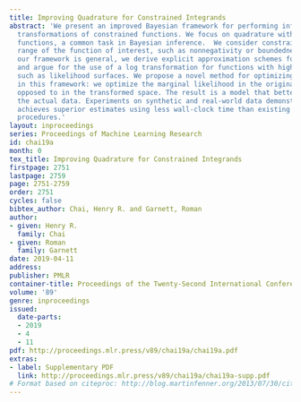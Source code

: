 ```yaml
---
title: Improving Quadrature for Constrained Integrands
abstract: 'We present an improved Bayesian framework for performing inference of affine
  transformations of constrained functions. We focus on quadrature with nonnegative
  functions, a common task in Bayesian inference.  We consider constraints on the
  range of the function of interest, such as nonnegativity or boundedness. Although
  our framework is general, we derive explicit approximation schemes for these constraints,
  and argue for the use of a log transformation for functions with high dynamic range
  such as likelihood surfaces. We propose a novel method for optimizing hyperparameters
  in this framework: we optimize the marginal likelihood in the original space, as
  opposed to in the transformed space. The result is a model that better explains
  the actual data. Experiments on synthetic and real-world data demonstrate our framework
  achieves superior estimates using less wall-clock time than existing Bayesian quadrature
  procedures.'
layout: inproceedings
series: Proceedings of Machine Learning Research
id: chai19a
month: 0
tex_title: Improving Quadrature for Constrained Integrands
firstpage: 2751
lastpage: 2759
page: 2751-2759
order: 2751
cycles: false
bibtex_author: Chai, Henry R. and Garnett, Roman
author:
- given: Henry R.
  family: Chai
- given: Roman
  family: Garnett
date: 2019-04-11
address: 
publisher: PMLR
container-title: Proceedings of the Twenty-Second International Conference on Artificial Intelligence and Statistics
volume: '89'
genre: inproceedings
issued:
  date-parts:
  - 2019
  - 4
  - 11
pdf: http://proceedings.mlr.press/v89/chai19a/chai19a.pdf
extras:
- label: Supplementary PDF
  link: http://proceedings.mlr.press/v89/chai19a/chai19a-supp.pdf
# Format based on citeproc: http://blog.martinfenner.org/2013/07/30/citeproc-yaml-for-bibliographies/
---
```

